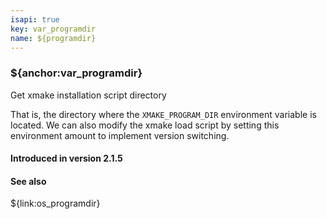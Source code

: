 ```yaml
---
isapi: true
key: var_programdir
name: ${programdir}
---
```


### ${anchor:var_programdir}

Get xmake installation script directory

That is, the directory where the `XMAKE_PROGRAM_DIR` environment variable is located. We can also modify the xmake load script by setting this environment amount to implement version switching.

#### Introduced in version 2.1.5

#### See also

${link:os_programdir}
